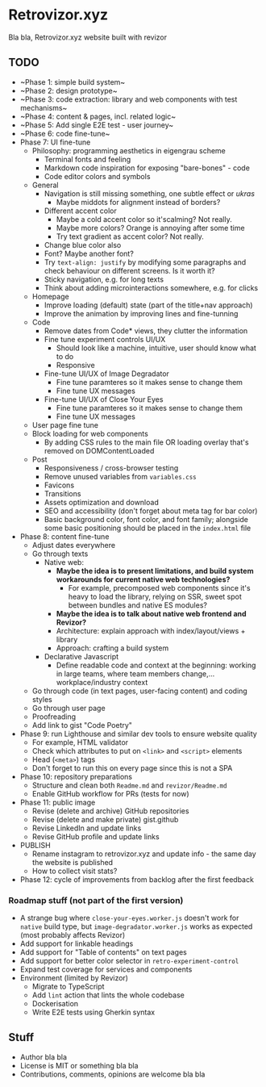 # Retrovizor.xyz

Bla bla, Retrovizor.xyz website built with revizor

## TODO

* ~Phase 1: simple build system~
* ~Phase 2: design prototype~
* ~Phase 3: code extraction: library and web components with test mechanisms~
* ~Phase 4: content & pages, incl. related logic~
* ~Phase 5: Add single E2E test - user journey~
* ~Phase 6: code fine-tune~
* Phase 7: UI fine-tune
    * Philosophy: programming aesthetics in eigengrau scheme
        * Terminal fonts and feeling
        * Markdown code inspiration for exposing "bare-bones" - code
        * Code editor colors and symbols
    * General
        * Navigation is still missing something, one subtle effect or _ukras_
            * Maybe middots for alignment instead of borders?
        * Different accent color
            * Maybe a cold accent color so it'scalming? Not really.
            * Maybe more colors? Orange is annoying after some time
            * Try text gradient as accent color? Not really.
        * Change blue color also
        * Font? Maybe another font?
        * Try `text-align: justify` by modifying some paragraphs and check behaviour on different screens. Is it worth it?
        * Sticky navigation, e.g. for long texts
        * Think about adding microinteractions somewhere, e.g. for clicks
    * Homepage
        * Improve loading (default) state (part of the title+nav approach)
        * Improve the animation by improving lines and fine-tunning
    * Code
        * Remove dates from Code* views, they clutter the information
        * Fine tune experiment controls UI/UX
            * Should look like a machine, intuitive, user should know what to do
            * Responsive
        * Fine-tune UI/UX of Image Degradator
            * Fine tune paramteres so it makes sense to change them
            * Fine tune UX messages
        * Fine-tune UI/UX of Close Your Eyes
            * Fine tune paramteres so it makes sense to change them
            * Fine tune UX messages
    * User page fine tune
    * Block loading for web components
        * By adding CSS rules to the main file OR loading overlay that's removed on DOMContentLoaded
    * Post
        * Responsiveness / cross-browser testing
        * Remove unused variables from `variables.css`
        * Favicons
        * Transitions
        * Assets optimization and download
        * SEO and accessibility (don't forget about meta tag for bar color)
        * Basic background color, font color, and font family; alongside some basic positioning should be placed in the `index.html` file
* Phase 8: content fine-tune
    * Adjust dates everywhere
    * Go through texts
        * Native web:
            * **Maybe the idea is to present limitations, and build system workarounds for current native web technologies?**
                * For example, precomposed web components since it's heavy to load the library, relying on SSR, sweet spot between bundles and native ES modules?
            * **Maybe the idea is to talk about native web frontend and Revizor?**
            * Architecture: explain approach with index/layout/views + library
            * Approach: crafting a build system
        * Declarative Javascript
            * Define readable code and context at the beginning: working in large teams, where team members change,... workplace/industry context
    * Go through code (in text pages, user-facing content) and coding styles
    * Go through user page
    * Proofreading
    * Add link to gist "Code Poetry"
* Phase 9: run Lighthouse and similar dev tools to ensure website quality
    * For example, HTML validator
    * Check which attributes to put on `<link>` and `<script>` elements
    * Head (`<meta>`) tags
    * Don't forget to run this on every page since this is not a SPA
* Phase 10: repository preparations
    * Structure and clean both `Readme.md` and `revizor/Readme.md`
    * Enable GitHub workflow for PRs (tests for now)
* Phase 11: public image
    * Revise (delete and archive) GitHub repositories
    * Revise (delete and make private) gist.github
    * Revise LinkedIn and update links
    * Revise GitHub profile and update links
* PUBLISH
    * Rename instagram to retrovizor.xyz and update info - the same day the website is published
    * How to collect visit stats?
* Phase 12: cycle of improvements from backlog after the first feedback

### Roadmap stuff (not part of the first version)

* A strange bug where `close-your-eyes.worker.js` doesn't work for `native` build type, but `image-degradator.worker.js` works as expected (most probably affects Revizor)
* Add support for linkable headings
* Add support for "Table of contents" on text pages
* Add support for better color selector in `retro-experiment-control`
* Expand test coverage for services and components
* Environment (limited by Revizor)
    * Migrate to TypeScript
    * Add `lint` action that lints the whole codebase
    * Dockerisation
    * Write E2E tests using Gherkin syntax

## Stuff

* Author bla bla
* License is MIT or something bla bla
* Contributions, comments, opinions are welcome bla bla
